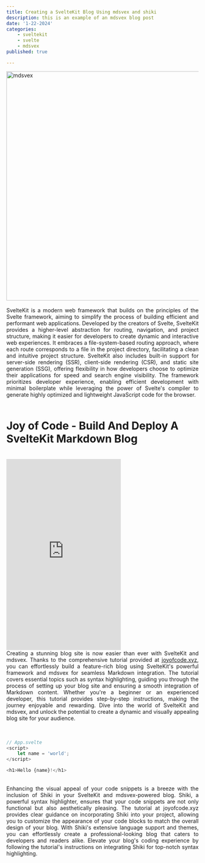 ```yaml
---
title: Creating a SvelteKit Blog Using mdsvex and shiki
description: this is an example of an mdsvex blog post
date: '1-22-2024'
categories:
    - sveltekit
    - svelte
    - mdsvex
published: true

---
```


<div style="display: flex; justify-content: center;">
 <img src="https://madewithnetworkfra.fra1.digitaloceanspaces.com/spatie-space-production/21329/mdsvex.gif" alt="mdsvex" width="600"/>
 </div>

<br>
 <div style="text-align: justify">
SvelteKit is a modern web framework that builds on the principles of the Svelte framework, aiming to simplify the process of building efficient and performant web applications. Developed by the creators of Svelte, SvelteKit provides a higher-level abstraction for routing, navigation, and project structure, making it easier for developers to create dynamic and interactive web experiences. It embraces a file-system-based routing approach, where each route corresponds to a file in the project directory, facilitating a clean and intuitive project structure. SvelteKit also includes built-in support for server-side rendering (SSR), client-side rendering (CSR), and static site generation (SSG), offering flexibility in how developers choose to optimize their applications for speed and search engine visibility. The framework prioritizes developer experience, enabling efficient development with minimal boilerplate while leveraging the power of Svelte's compiler to generate highly optimized and lightweight JavaScript code for the browser.
</div>
<br> 

<h1 class="text-2xl">Joy of Code - Build And Deploy A SvelteKit Markdown Blog</h1>
<br>
<iframe class="w-full" height="500" src="https://www.youtube.com/embed/RhScu3uqGd0?si=QhUTIwW1Re3j2Qqb" title="YouTube video player" frameborder="0" allow="accelerometer; autoplay; clipboard-write; encrypted-media; gyroscope; picture-in-picture; web-share" allowfullscreen></iframe>

<br> 
 <div style="text-align: justify">
Creating a stunning blog site is now easier than ever with SvelteKit and mdsvex. Thanks to the comprehensive tutorial provided at   <a  href="https://joyofcode.xyz/sveltekit-markdown-blog" target="_blank">joyofcode.xyz</a>, you can effortlessly build a feature-rich blog using SvelteKit's powerful framework and mdsvex for seamless Markdown integration. The tutorial covers essential topics such as syntax highlighting, guiding you through the process of setting up your blog site and ensuring a smooth integration of Markdown content. Whether you're a beginner or an experienced developer, this tutorial provides step-by-step instructions, making the journey enjoyable and rewarding. Dive into the world of SvelteKit and mdsvex, and unlock the potential to create a dynamic and visually appealing blog site for your audience.
</div>
<br> 
<br> 

```js
// App.svelte
<script>
	let name = 'world';
</script>

<h1>Hello {name}!</h1>
```
<br> 
 <div style="text-align: justify">
Enhancing the visual appeal of your code snippets is a breeze with the inclusion of Shiki in your SvelteKit and mdsvex-powered blog. Shiki, a powerful syntax highlighter, ensures that your code snippets are not only functional but also aesthetically pleasing. The tutorial at joyofcode.xyz provides clear guidance on incorporating Shiki into your project, allowing you to customize the appearance of your code blocks to match the overall design of your blog. With Shiki's extensive language support and themes, you can effortlessly create a professional-looking blog that caters to developers and readers alike. Elevate your blog's coding experience by following the tutorial's instructions on integrating Shiki for top-notch syntax highlighting.
</div>